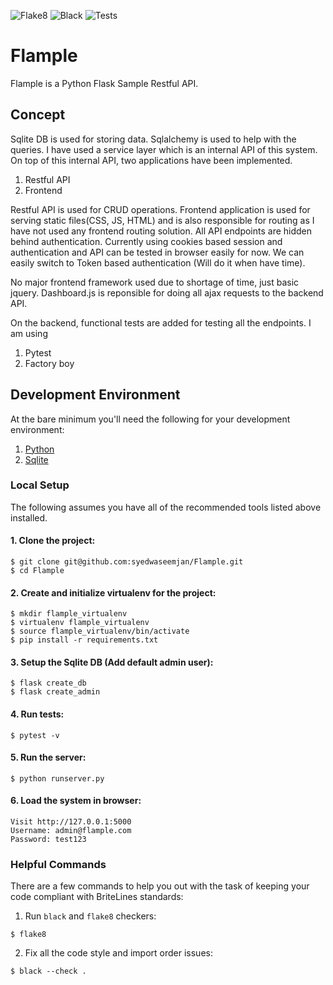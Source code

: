 ![Flake8](https://github.com/syedwaseemjan/Flample/actions/workflows/flake8.yaml/badge.svg)
![Black](https://github.com/syedwaseemjan/Flample/actions/workflows/black.yaml/badge.svg)
![Tests](https://github.com/syedwaseemjan/Flample/actions/workflows/tests.yaml/badge.svg)


# Flample
Flample is a Python Flask Sample Restful API.

## Concept

Sqlite DB is used for storing data. Sqlalchemy is used to help with the queries. I have used a service layer which is an internal API of this system. On top of this internal API, two  applications have been implemented.

1. Restful API
2. Frontend

Restful API is used for CRUD operations. Frontend application is used for serving static files(CSS, JS, HTML) and is also responsible for routing as I have not used any frontend routing solution.
All API endpoints are hidden behind authentication. Currently using cookies based session and authentication and API can be tested in browser easily for now. We can easily switch to Token based authentication (Will do it when have time).

No major frontend framework used due to shortage of time, just basic jquery. Dashboard.js is reponsible for doing all ajax requests to the backend API.

On the backend, functional tests are added for testing all the endpoints. I am using 

1. Pytest
2. Factory boy

## Development Environment

At the bare minimum you'll need the following for your development environment:

1. [Python](http://www.python.org/)
2. [Sqlite](https://sqlite.org)

### Local Setup

The following assumes you have all of the recommended tools listed above installed.

#### 1. Clone the project:

    $ git clone git@github.com:syedwaseemjan/Flample.git
    $ cd Flample

#### 2. Create and initialize virtualenv for the project:

    $ mkdir flample_virtualenv
    $ virtualenv flample_virtualenv
    $ source flample_virtualenv/bin/activate
    $ pip install -r requirements.txt

#### 3. Setup the Sqlite DB (Add default admin user):

    $ flask create_db
    $ flask create_admin

#### 4. Run tests:
    
    $ pytest -v

#### 5. Run the server:

    $ python runserver.py

#### 6. Load the system in browser:

    Visit http://127.0.0.1:5000
    Username: admin@flample.com
    Password: test123


### Helpful Commands

There are a few commands to help you out with the task of keeping your code compliant
with BriteLines standards:

1. Run `black` and `flake8` checkers:

```
$ flake8
```

2. Fix all the code style and import order issues:

```
$ black --check .
```
